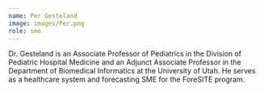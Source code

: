 ```yaml
---
name: Per Gesteland
image: images/Per.png
role: sme
---
```

Dr. Gesteland is an Associate Professor of Pediatrics in the Division of Pediatric Hospital Medicine and an Adjunct Associate Professor in the Department of Biomedical Informatics at the University of Utah. He serves as a healthcare system and forecasting SME for the ForeSITE program.
